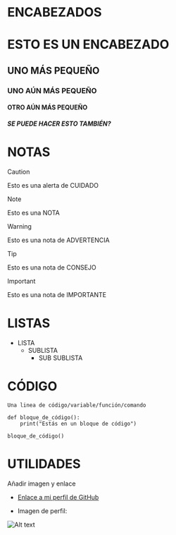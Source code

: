 # ENCABEZADOS
# ESTO ES UN ENCABEZADO
## UNO MÁS PEQUEÑO
### UNO AÚN MÁS PEQUEÑO
#### OTRO AÚN MÁS PEQUEÑO
##### SE PUEDE HACER ESTO TAMBIÉN?

# NOTAS  
> [!CAUTION]
> Esto es una alerta de CUIDADO

> [!NOTE]
> Esto es una NOTA

> [!WARNING]
> Esto es una nota de ADVERTENCIA

> [!TIP]
> Esto es una nota de CONSEJO

> [!IMPORTANT]
> Esto es una nota de IMPORTANTE

# LISTAS
- LISTA
    - SUBLISTA
        - SUB SUBLISTA

# CÓDIGO
`Una linea de código/variable/función/comando`

```
def bloque_de_código():
    print("Estás en un bloque de código")

bloque_de_código()
```

# UTILIDADES
Añadir imagen y enlace

- [Enlace a mi perfil de GitHub](https://github.com/DevEzro)

- Imagen de perfil:

![Alt text](https://avatars.githubusercontent.com/u/92102267?v=4 "Imagen")
